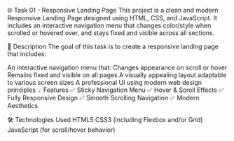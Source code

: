 🌐 Task 01 - Responsive Landing Page
This project is a clean and modern Responsive Landing Page designed using HTML, CSS, and JavaScript. It includes an interactive navigation menu that changes color/style when scrolled or hovered over, and stays fixed and visible across all sections.

📄 Description
The goal of this task is to create a responsive landing page that includes:

An interactive navigation menu that:
Changes appearance on scroll or hover
Remains fixed and visible on all pages
A visually appealing layout adaptable to various screen sizes
A professional UI using modern web design principles
💡 Features
✅ Sticky Navigation Menu
✅ Hover & Scroll Effects
✅ Fully Responsive Design
✅ Smooth Scrolling Navigation
✅ Modern Aesthetics

🛠 Technologies Used
HTML5
CSS3 (including Flexbox and/or Grid)
JavaScript (for scroll/hover behavior)
